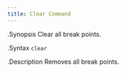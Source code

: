 ```yaml
---
title: Clear Command
---
```


.Synopsis
Clear all break points.

.Syntax
`clear`

.Description
Removes all break points.
